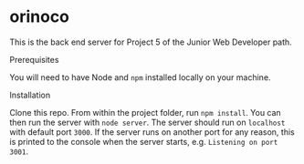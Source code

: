 # orinoco


This is the back end server for Project 5 of the Junior Web Developer path.

Prerequisites

You will need to have Node and ```npm``` installed locally on your machine.

Installation

Clone this repo. From within the project folder, run ``` npm install ```. You can then run the server with ```node server```. The server should run on ```localhost``` with default port ```3000```. If the server runs on another port for any reason, this is printed to the console when the server starts, e.g. ```Listening on port 3001```.
